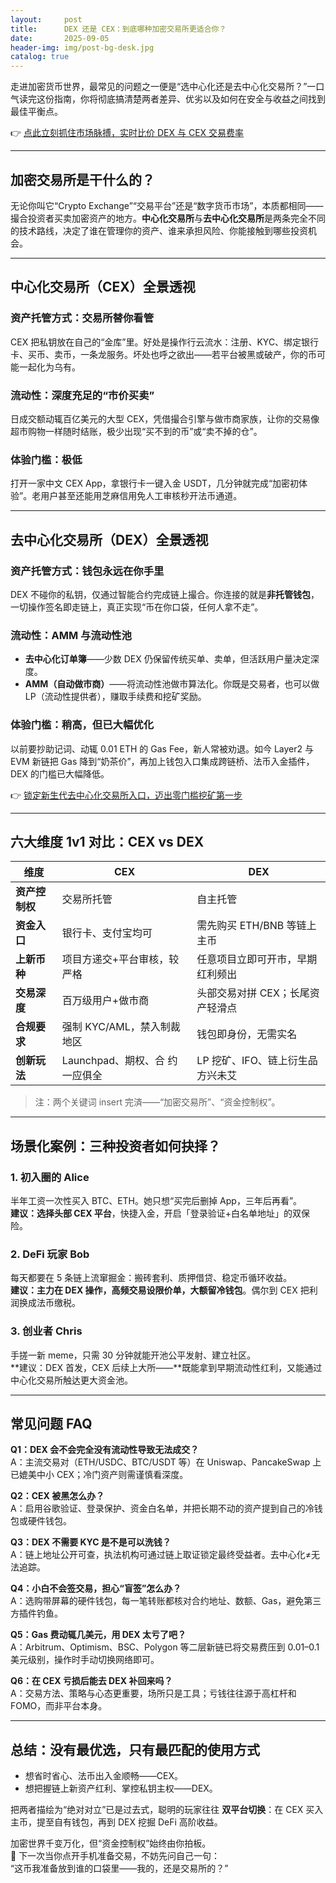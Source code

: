 ```yaml
---
layout:     post
title:      DEX 还是 CEX：到底哪种加密交易所更适合你？
date:       2025-09-05
header-img: img/post-bg-desk.jpg
catalog: true
---
```


走进加密货币世界，最常见的问题之一便是“选中心化还是去中心化交易所？”一口气读完这份指南，你将彻底搞清楚两者差异、优劣以及如何在安全与收益之间找到最佳平衡点。

👉 [点此立刻抓住市场脉搏，实时比价 DEX 与 CEX 交易费率](https://okxdog.com/)

---

## 加密交易所是干什么的？

无论你叫它“Crypto Exchange”“交易平台”还是“数字货币市场”，本质都相同——撮合投资者买卖加密资产的地方。**中心化交易所**与**去中心化交易所**是两条完全不同的技术路线，决定了谁在管理你的资产、谁来承担风险、你能接触到哪些投资机会。

---

## 中心化交易所（CEX）全景透视

### 资产托管方式：交易所替你看管

CEX 把私钥放在自己的“金库”里。好处是操作行云流水：注册、KYC、绑定银行卡、买币、卖币，一条龙服务。坏处也呼之欲出——若平台被黑或破产，你的币可能一起化为乌有。

### 流动性：深度充足的“市价买卖”

日成交额动辄百亿美元的大型 CEX，凭借撮合引擎与做市商家族，让你的交易像超市购物一样随时结账，极少出现“买不到的币”或“卖不掉的仓”。

### 体验门槛：极低

打开一家中文 CEX App，拿银行卡一键入金 USDT，几分钟就完成“加密初体验”。老用户甚至还能用芝麻信用免人工审核秒开法币通道。

---

## 去中心化交易所（DEX）全景透视

### 资产托管方式：钱包永远在你手里

DEX 不碰你的私钥，仅通过智能合约完成链上撮合。你连接的就是**非托管钱包**，一切操作签名即走链上，真正实现“币在你口袋，任何人拿不走”。

### 流动性：AMM 与流动性池

* **去中心化订单簿**——少数 DEX 仍保留传统买单、卖单，但活跃用户量决定深度。  
* **AMM（自动做市商）**——将流动性池做市算法化。你既是交易者，也可以做 LP（流动性提供者），赚取手续费和挖矿奖励。

### 体验门槛：稍高，但已大幅优化

以前要抄助记词、动辄 0.01 ETH 的 Gas Fee，新人常被劝退。如今 Layer2 与 EVM 新链把 Gas 降到“奶茶价”，再加上钱包入口集成跨链桥、法币入金插件，DEX 的门槛已大幅降低。

👉 [锁定新生代去中心化交易所入口，迈出零门槛挖矿第一步](https://okxdog.com/)

---

## 六大维度 1v1 对比：CEX vs DEX

| 维度 | CEX | DEX |
|---|---|---|
|**资产控制权** | 交易所托管 | 自主托管 |
|**资金入口** | 银行卡、支付宝均可 | 需先购买 ETH/BNB 等链上主币 |
|**上新币种** | 项目方递交+平台审核，较严格 | 任意项目立即可开市，早期红利频出 |
|**交易深度** | 百万级用户+做市商 | 头部交易对拼 CEX；长尾资产轻滑点 |
|**合规要求** | 强制 KYC/AML，禁入制裁地区 | 钱包即身份，无需实名 |
|**创新玩法** | Launchpad、期权、合  约一应俱全 | LP 挖矿、IFO、链上衍生品方兴未艾 |

> 注：两个关键词 insert 完済——“加密交易所”、“资金控制权”。

---

## 场景化案例：三种投资者如何抉择？

### 1. 初入圈的 Alice
半年工资一次性买入 BTC、ETH。她只想“买完后删掉 App，三年后再看”。  
**建议：选择头部 CEX 平台**，快捷入金，开启「登录验证+白名单地址」的双保险。

### 2. DeFi 玩家 Bob
每天都要在 5 条链上流窜掘金：搬砖套利、质押借贷、稳定币循环收益。  
**建议：主力在 DEX 操作，高频交易设限价单，大额留冷钱包**。偶尔到 CEX 把利润换成法币缴税。

### 3. 创业者 Chris
手搓一新 meme，只需 30 分钟就能开池公平发射、建立社区。  
**建议：DEX 首发，CEX 后续上大所——**既能拿到早期流动性红利，又能通过中心化交易所触达更大资金池。

---

## 常见问题 FAQ

**Q1：DEX 会不会完全没有流动性导致无法成交？**  
A：主流交易对（ETH/USDC、BTC/USDT 等）在 Uniswap、PancakeSwap 上已媲美中小 CEX；冷门资产则需谨慎看深度。

**Q2：CEX 被黑怎么办？**  
A：启用谷歌验证、登录保护、资金白名单，并把长期不动的资产提到自己的冷钱包或硬件钱包。

**Q3：DEX 不需要 KYC 是不是可以洗钱？**  
A：链上地址公开可查，执法机构可通过链上取证锁定最终受益者。去中心化≠无法追踪。

**Q4：小白不会签交易，担心“盲签”怎么办？**  
A：选购带屏幕的硬件钱包，每一笔转账都核对合约地址、数额、Gas，避免第三方插件钓鱼。

**Q5：Gas 费动辄几美元，用 DEX 太亏了吧？**  
A：Arbitrum、Optimism、BSC、Polygon 等二层新链已将交易费压到 0.01–0.1 美元级别，操作时手动切换网络即可。

**Q6：在 CEX 亏损后能去 DEX 补回来吗？**  
A：交易方法、策略与心态更重要，场所只是工具；亏钱往往源于高杠杆和 FOMO，而非平台本身。

---

## 总结：没有最优选，只有最匹配的使用方式

* 想省时省心、法币出入金顺畅——CEX。  
* 想把握链上新资产红利、掌控私钥主权——DEX。

把两者描绘为“绝对对立”已是过去式，聪明的玩家往往 **双平台切换**：在 CEX 买入主币，提至自有钱包，再到 DEX 挖掘 DeFi 高阶收益。

加密世界千变万化，但“资金控制权”始终由你拍板。  
👀 下一次当你点开手机准备交易，不妨先问自己一句：  
“这币我准备放到谁的口袋里——我的，还是交易所的？”